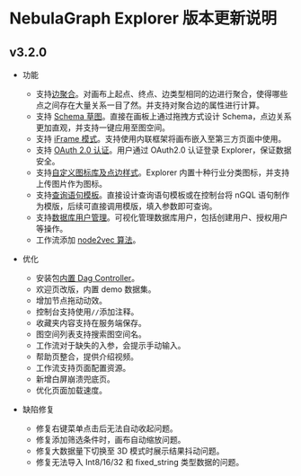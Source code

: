 # NebulaGraph Explorer 版本更新说明

## v3.2.0

- 功能
  - 支持[边聚合](../..//nebula-explorer/canvas-operations/visualization-mode.md)。对画布上起点、终点、边类型相同的边进行聚合，使得哪些点之间存在大量关系一目了然。并支持对聚合边的属性进行计算。
  - 支持 [Schema 草图](../../nebula-explorer/db-management/draft.md)。直接在画板上通过拖拽方式设计 Schema，点边关系更加直观，并支持一键应用至图空间。
  - 支持 [iFrame 模式](../../nebula-explorer/iframe.md)。支持使用内联框架将画布嵌入至第三方页面中使用。
  - 支持 [OAuth 2.0 认证](../../nebula-explorer/deploy-connect/ex-ug-connect.md)。用户通过 OAuth2.0 认证登录 Explorer，保证数据安全。
  - 支持[自定义图标库及点边样式](../../nebula-explorer/canvas-operations/canvas-overview.md)。Explorer 内置十种行业分类图标，并支持上传图片作为图标。
  - 支持[查询语句模板](../../nebula-explorer/db-management/ngql-template.md)。直接设计查询语句模板或在控制台将 nGQL 语句制作为模版，后续可直接调用模版，填入参数即可查询。
  - 支持[数据库用户管理](../../nebula-explorer/db-management/dbuser_management.md)。可视化管理数据库用户，包括创建用户、授权用户等操作。
  - 工作流添加 [node2vec 算法](../../graph-computing/algorithm-description.md)。

- 优化
  - 安装包[内置 Dag Controller](../../nebula-explorer/deploy-connect/ex-ug-deploy.md)。
  - 欢迎页改版，内置 demo 数据集。
  - 增加节点拖动动效。
  - 控制台支持使用`//`添加注释。
  - 收藏夹内容支持在服务端保存。
  - 图空间列表支持搜索图空间名。
  - 工作流对于缺失的入参，会提示手动输入。
  - 帮助页整合，提供介绍视频。
  - 工作流支持页面配置资源。
  - 新增白屏崩溃兜底页。
  - 优化页面加载速度。

- 缺陷修复
  - 修复右键菜单点击后无法自动收起问题。
  - 修复添加筛选条件时，画布自动缩放问题。
  - 修复大数据量下切换至 3D 模式时展示结果抖动问题。
  - 修复无法导入 Int8/16/32 和 fixed_string 类型数据的问题。
